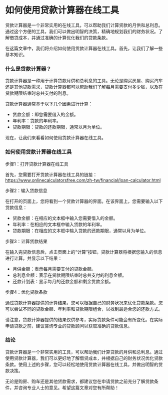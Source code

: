 如何使用贷款计算器在线工具
=============

贷款计算器是一个非常实用的在线工具，可以帮助我们计算贷款的月供和总利息。通过这个方便的工具，我们可以做出明智的决策，精确地规划我们的财务状况。了解借贷成本，并通过准确的计算优化我们的贷款条款。

在这篇文章中，我们将介绍如何使用贷款计算器在线工具。首先，让我们了解一些基本知识。

### 什么是贷款计算器？

贷款计算器是一种用于计算贷款月供和总利息的工具。无论是购买房屋、购买汽车还是其他贷款需求，贷款计算器都可以帮助我们了解每月需要支付多少钱，以及在贷款期限结束时总共支付的利息。

贷款计算器通常基于以下几个因素进行计算：

- 贷款金额：即您需要借入的金额。
- 年利率：贷款的年利率。
- 贷款期限：贷款的还款期限，通常以月为单位。

现在，让我们来看看如何使用贷款计算器在线工具。

### 如何使用贷款计算器在线工具

步骤1：打开贷款计算器在线工具

首先，您需要打开贷款计算器在线工具的链接：<https://www.onlinecalculatorsfree.com/zh-tw/financial/loan-calculator.html>

步骤2：输入贷款信息

在打开的页面上，您将看到一个贷款计算器的界面。在该界面上，您需要输入以下贷款信息：

- 贷款金额：在相应的文本框中输入您需要借入的金额。
- 年利率：在相应的文本框中输入贷款的年利率。
- 贷款期限：在相应的文本框中输入贷款的还款期限，通常以月为单位。

步骤3：计算贷款结果

在输入完贷款信息后，点击页面上的“计算”按钮。贷款计算器将根据您输入的信息进行计算，并显示以下结果：

- 月供金额：表示每月需要支付的贷款金额。
- 总利息金额：表示在贷款期限结束时总共支付的利息金额。
- 还款计划表：显示每月的还款金额和剩余贷款余额。

步骤4：优化贷款条款

通过贷款计算器提供的计算结果，您可以根据自己的财务状况来优化贷款条款。您可以尝试不同的贷款金额、年利率和贷款期限组合，以找到最适合您的还款方式。

请注意，贷款计算器提供的结果仅供参考，实际贷款条件可能会有所变化。在实际申请贷款之前，建议咨询专业的贷款顾问以获取准确的贷款信息。

### 结论

贷款计算器是一个非常实用的工具，可以帮助我们计算贷款的月供和总利息。通过使用贷款计算器，我们可以更好地了解借贷成本，并根据自己的财务状况优化贷款条款。使用上述的步骤，您可以轻松地使用贷款计算器在线工具，并做出明智的贷款决策。

无论是购房、购车还是其他贷款需求，都建议您在申请贷款之前充分了解贷款条件，并咨询专业人士的意见。希望这篇文章对您有所帮助！
